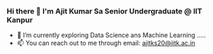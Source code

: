 ### Hi there 👋 I'm Ajit Kumar Sa Senior Undergraduate @ IIT Kanpur




- 🌱 I’m currently exploring Data Science ans Machine Learning .....
- 📫 You can reach out to me through email: ajitks20@iitk.ac.in






